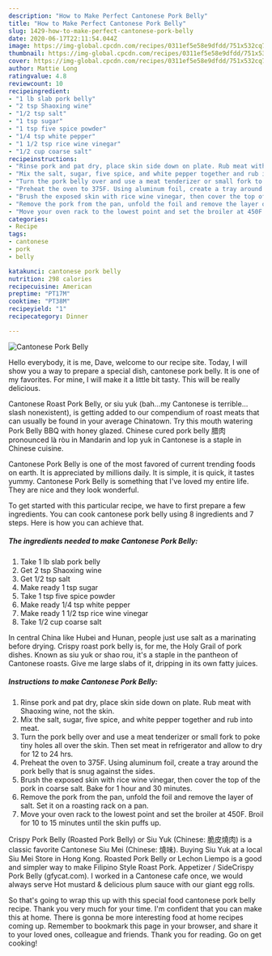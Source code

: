 ```yaml
---
description: "How to Make Perfect Cantonese Pork Belly"
title: "How to Make Perfect Cantonese Pork Belly"
slug: 1429-how-to-make-perfect-cantonese-pork-belly
date: 2020-06-17T22:11:54.044Z
image: https://img-global.cpcdn.com/recipes/0311ef5e58e9dfdd/751x532cq70/cantonese-pork-belly-recipe-main-photo.jpg
thumbnail: https://img-global.cpcdn.com/recipes/0311ef5e58e9dfdd/751x532cq70/cantonese-pork-belly-recipe-main-photo.jpg
cover: https://img-global.cpcdn.com/recipes/0311ef5e58e9dfdd/751x532cq70/cantonese-pork-belly-recipe-main-photo.jpg
author: Mattie Long
ratingvalue: 4.8
reviewcount: 10
recipeingredient:
- "1 lb slab pork belly"
- "2 tsp Shaoxing wine"
- "1/2 tsp salt"
- "1 tsp sugar"
- "1 tsp five spice powder"
- "1/4 tsp white pepper"
- "1 1/2 tsp rice wine vinegar"
- "1/2 cup coarse salt"
recipeinstructions:
- "Rinse pork and pat dry, place skin side down on plate. Rub meat with Shaoxing wine, not the skin."
- "Mix the salt, sugar, five spice, and white pepper together and rub into meat."
- "Turn the pork belly over and use a meat tenderizer or small fork to poke tiny holes all over the skin. Then set meat in refrigerator and allow to dry for 12 to 24 hrs."
- "Preheat the oven to 375F. Using aluminum foil, create a tray around the pork belly that is snug against the sides."
- "Brush the exposed skin with rice wine vinegar, then cover the top of the pork in coarse salt. Bake for 1 hour and 30 minutes."
- "Remove the pork from the pan, unfold the foil and remove the layer of salt. Set it on a roasting rack on a pan."
- "Move your oven rack to the lowest point and set the broiler at 450F. Broil for 10 to 15 minutes until the skin puffs up."
categories:
- Recipe
tags:
- cantonese
- pork
- belly

katakunci: cantonese pork belly 
nutrition: 298 calories
recipecuisine: American
preptime: "PT17M"
cooktime: "PT38M"
recipeyield: "1"
recipecategory: Dinner

---
```



![Cantonese Pork Belly](https://img-global.cpcdn.com/recipes/0311ef5e58e9dfdd/751x532cq70/cantonese-pork-belly-recipe-main-photo.jpg)

Hello everybody, it is me, Dave, welcome to our recipe site. Today, I will show you a way to prepare a special dish, cantonese pork belly. It is one of my favorites. For mine, I will make it a little bit tasty. This will be really delicious.

Cantonese Roast Pork Belly, or siu yuk (bah…my Cantonese is terrible…slash nonexistent), is getting added to our compendium of roast meats that can usually be found in your average Chinatown. Try this mouth watering Pork Belly BBQ with honey glazed. Chinese cured pork belly 腊肉 pronounced là ròu in Mandarin and lop yuk in Cantonese is a staple in Chinese cuisine.

Cantonese Pork Belly is one of the most favored of current trending foods on earth. It is appreciated by millions daily. It is simple, it is quick, it tastes yummy. Cantonese Pork Belly is something that I've loved my entire life. They are nice and they look wonderful.


To get started with this particular recipe, we have to first prepare a few ingredients. You can cook cantonese pork belly using 8 ingredients and 7 steps. Here is how you can achieve that.

<!--inarticleads1-->

##### The ingredients needed to make Cantonese Pork Belly:

1. Take 1 lb slab pork belly
1. Get 2 tsp Shaoxing wine
1. Get 1/2 tsp salt
1. Make ready 1 tsp sugar
1. Take 1 tsp five spice powder
1. Make ready 1/4 tsp white pepper
1. Make ready 1 1/2 tsp rice wine vinegar
1. Take 1/2 cup coarse salt


In central China like Hubei and Hunan, people just use salt as a marinating before drying. Crispy roast pork belly is, for me, the Holy Grail of pork dishes. Known as siu yuk or shao rou, it&#39;s a staple in the pantheon of Cantonese roasts. Give me large slabs of it, dripping in its own fatty juices. 

<!--inarticleads2-->

##### Instructions to make Cantonese Pork Belly:

1. Rinse pork and pat dry, place skin side down on plate. Rub meat with Shaoxing wine, not the skin.
1. Mix the salt, sugar, five spice, and white pepper together and rub into meat.
1. Turn the pork belly over and use a meat tenderizer or small fork to poke tiny holes all over the skin. Then set meat in refrigerator and allow to dry for 12 to 24 hrs.
1. Preheat the oven to 375F. Using aluminum foil, create a tray around the pork belly that is snug against the sides.
1. Brush the exposed skin with rice wine vinegar, then cover the top of the pork in coarse salt. Bake for 1 hour and 30 minutes.
1. Remove the pork from the pan, unfold the foil and remove the layer of salt. Set it on a roasting rack on a pan.
1. Move your oven rack to the lowest point and set the broiler at 450F. Broil for 10 to 15 minutes until the skin puffs up.


Crispy Pork Belly (Roasted Pork Belly) or Siu Yuk (Chinese: 脆皮燒肉) is a classic favorite Cantonese Siu Mei (Chinese: 燒味). Buying Siu Yuk at a local Siu Mei Store in Hong Kong. Roasted Pork Belly or Lechon Liempo is a good and simpler way to make Filipino Style Roast Pork. Appetizer / SideCrispy Pork Belly (gfycat.com). I worked in a Cantonese cafe once, we would always serve Hot mustard &amp; delicious plum sauce with our giant egg rolls. 

So that's going to wrap this up with this special food cantonese pork belly recipe. Thank you very much for your time. I'm confident that you can make this at home. There is gonna be more interesting food at home recipes coming up. Remember to bookmark this page in your browser, and share it to your loved ones, colleague and friends. Thank you for reading. Go on get cooking!
